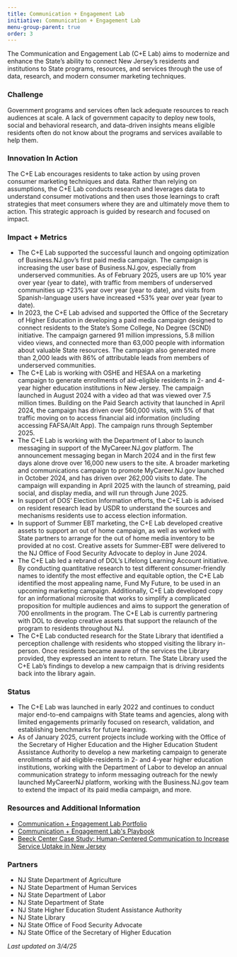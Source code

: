 ```yaml
---
title: Communication + Engagement Lab
initiative: Communication + Engagement Lab
menu-group-parent: true
order: 3
---
```


The Communication and Engagement Lab (C+E Lab) aims to modernize and enhance the State’s ability to connect New Jersey’s residents and institutions to State programs, resources, and services through the use of data, research, and modern consumer marketing techniques.

### Challenge

Government programs and services often lack adequate resources to reach audiences at scale. A lack of government capacity to deploy new tools, social and behavioral research, and data-driven insights means eligible residents often do not know about the programs and services available to help them.

### Innovation In Action

The C+E Lab encourages residents to take action by using proven consumer marketing techniques and data. Rather than relying on assumptions, the C+E Lab conducts research and leverages data to understand consumer motivations and then uses those learnings to craft strategies that meet consumers where they are and ultimately move them to action. This strategic approach is guided by research and focused on impact.

### Impact \+ Metrics

- The C+E Lab supported the successful launch and ongoing optimization of Business.NJ.gov’s first paid media campaign. The campaign is increasing the user base of Business.NJ.gov, especially from underserved communities. As of February 2025, users are up 10% year over year (year to date), with traffic from members of underserved communities up \+23% year over year (year to date), and visits from Spanish-language users have increased \+53% year over year (year to date).
- In 2023, the C+E Lab advised and supported the Office of the Secretary of Higher Education in developing a paid media campaign designed to connect residents to the State’s Some College, No Degree (SCND) initiative. The campaign garnered 91 million impressions, 5.8 million video views, and connected more than 63,000 people with information about valuable State resources. The campaign also generated more than 2,000 leads with 86% of attributable leads from members of underserved communities.
- The C+E Lab is working with OSHE and HESAA on a marketing campaign to generate enrollments of aid-eligible residents in 2- and 4-year higher education institutions in New Jersey. The campaign launched in August 2024 with a video ad that was viewed over 7.5 million times. Building on the Paid Search activity that launched in April 2024, the campaign has driven over 560,000 visits, with 5% of that traffic moving on to access financial aid information (including accessing FAFSA/Alt App). The campaign runs through September 2025.
- The C+E Lab is working with the Department of Labor to launch messaging in support of the MyCareer.NJ.gov platform. The announcement messaging began in March 2024 and in the first few days alone drove over 16,000 new users to the site. A broader marketing and communications campaign to promote MyCareer.NJ.gov launched in October 2024, and has driven over 262,000 visits to date. The campaign will expanding in April 2025 with the launch of streaming, paid social, and display media, and will run through June 2025.
- In support of DOS’ Election Information efforts, the C+E Lab is advised on resident research lead by USDR to understand the sources and mechanisms residents use to access election information.
- In support of Summer EBT marketing, the C+E Lab developed creative assets to support an out of home campaign, as well as worked with State partners to arrange for the out of home media inventory to be provided at no cost. Creative assets for Summer-EBT were delivered to the NJ Office of Food Security Advocate to deploy in June 2024.
- The C+E Lab led a rebrand of DOL’s Lifelong Learning Account initiative. By conducting quantitative research to test different consumer-friendly names to identify the most effective and equitable option, the C+E Lab identified the most appealing name, Fund My Future, to be used in an upcoming marketing campaign. Additionally, C+E Lab developed copy for an informational microsite that works to simplify a complicated proposition for multiple audiences and aims to support the generation of 700 enrollments in the program. The C+E Lab is currently partnering with DOL to develop creative assets that support the relaunch of the program to residents throughout NJ.
- The C+E Lab conducted research for the State Library that identified a perception challenge with residents who stopped visiting the library in-person. Once residents became aware of the services the Library provided, they expressed an intent to return. The State Library used the C+E Lab’s findings to develop a new campaign that is driving residents back into the library again.

### Status

- The C+E Lab was launched in early 2022 and continues to conduct major end-to-end campaigns with State teams and agencies, along with limited engagements primarily focused on research, validation, and establishing benchmarks for future learning.
- As of January 2025, current projects include working with the Office of the Secretary of Higher Education and the Higher Education Student Assistance Authority to develop a new marketing campaign to generate enrollments of aid eligible-residents in 2- and 4-year higher education institutions, working with the Department of Labor to develop an annual communication strategy to inform messaging outreach for the newly launched MyCareerNJ platform, working with the Business.NJ.gov team to extend the impact of its paid media campaign, and more.

### Resources and Additional Information

- [Communication + Engagement Lab Portfolio](/comms-engagement-portfolio)
- [Communication + Engagement Lab's Playbook](/cel-playbook)
- [Beeck Center Case Study: Human-Centered Communication to Increase Service Uptake in New Jersey](https://beeckcenter.georgetown.edu/wp-content/uploads/2024/09/DSN-Spotlight_NJ-CE_v3.pdf)

### Partners

- NJ State Department of Agriculture
- NJ State Department of Human Services
- NJ State Department of Labor
- NJ State Department of State
- NJ State Higher Education Student Assistance Authority
- NJ State Library
- NJ State Office of Food Security Advocate
- NJ State Office of the Secretary of Higher Education

_Last updated on 3/4/25_
